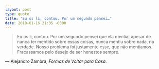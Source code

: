 ```yaml
---
layout: post
type: quote
title: "Eu os li, contou. Por um segundo pensei…"
date: 2018-01-16 21:35 -0300
---
```

>Eu os li, contou. Por um segundo pensei que ela mentia, apesar de nunca ter mentido sobre essas coisas, nunca mentiu sobre nada, na verdade. Nosso problema foi justamente esse, que não mentíamos. Fracassamos pelo desejo de ser honestos sempre.

— Alejandro Zambra, _Formas de Voltar para Casa_.
